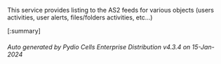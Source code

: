 






This service provides listing to the AS2 feeds for various objects (users activities, user alerts, files/folders activities, etc...)

[:summary]

###### Auto generated by Pydio Cells Enterprise Distribution v4.3.4 on 15-Jan-2024
